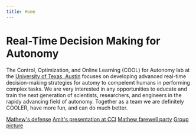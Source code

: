 ```yaml
---
title: Home
---
```


# Real-Time Decision Making for Autonomy

The Control, Optimization, and Online Learning (COOL) for Autonomy lab at the [University of Texas, Austin](https://www.ae.utexas.edu) focuses on developing advanced real-time decision-making strategies for automy to compelemt humans in performing complex tasks. We are very interested in any opportunities to educate and train the next generation of scientists, researchers, and engineers in the rapidy advancing field of autonomy. Together as a team we are definitely COOLER, have more fun, and can do much better.     


[Mathew's defense](/images/group/Mathew-defense.jpg)
[Amit's presentation at CCI](/images/group/Amit-cci.jpg)
[Mathew farewell party](/images/group/Mathew-party.JPG)
[Group picture](/images/group/group1.JPG)



<!-- section break -->

<!-- section full -->

